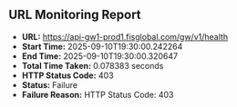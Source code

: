 ## URL Monitoring Report

- **URL:** https://api-gw1-prod1.fisglobal.com/gw/v1/health
- **Start Time:** 2025-09-10T19:30:00.242264
- **End Time:** 2025-09-10T19:30:00.320647
- **Total Time Taken:** 0.078383 seconds
- **HTTP Status Code:** 403
- **Status:** Failure
- **Failure Reason:** HTTP Status Code: 403
